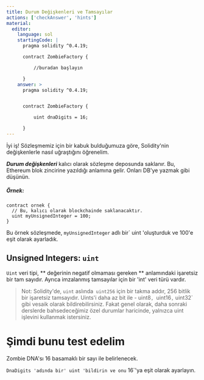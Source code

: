 ```yaml
---
title: Durum Değişkenleri ve Tamsayılar
actions: ['checkAnswer', 'hints']
material:
  editor:
    language: sol
    startingCode: |
      pragma solidity ^0.4.19;

      contract ZombieFactory {

          //buradan başlayın

      }
    answer: >
      pragma solidity ^0.4.19;


      contract ZombieFactory {

          uint dnaDigits = 16;

      }
---
```


İyi iş! Sözleşmemiz için bir kabuk bulduğumuza göre, Solidity'nin değişkenlerle nasıl uğraştığını öğrenelim.

**_Durum değişkenleri_** kalıcı olarak sözleşme deposunda saklanır. Bu, Ethereum blok zincirine yazıldığı anlamına gelir. Onları DB'ye yazmak gibi düşünün.

##### Örnek:
```
contract ornek {
  // Bu, kalıcı olarak blockchainde saklanacaktır.
  uint myUnsignedInteger = 100;
}
```

Bu örnek sözleşmede, `myUnsignedInteger` adlı bir` uint 'oluşturduk ve 100'e eşit olarak ayarladık.

## Unsigned Integers: `uint`

`Uint` veri tipi, ** değerinin negatif olmaması gereken ** anlamındaki işaretsiz bir tam sayıdır. Ayrıca imzalanmış tamsayılar için bir 'int' veri türü vardır.

> Not: Solidity'de, `uint` aslında` uint256` için bir takma addır, 256 bitlik bir işaretsiz tamsayıdır. Uints'i daha az bit ile - uint8`, `uint16`,` uint32` gibi vesaik olarak bildirebilirsiniz. Fakat genel olarak, daha sonraki derslerde bahsedeceğimiz özel durumlar haricinde, yalnızca uint işlevini kullanmak istersiniz.

# Şimdi bunu test edelim

Zombie DNA'sı 16 basamaklı bir sayı ile belirlenecek.

`DnaDigits 'adında bir' uint 'bildirin ve onu` 16`'ya eşit olarak ayarlayın.
